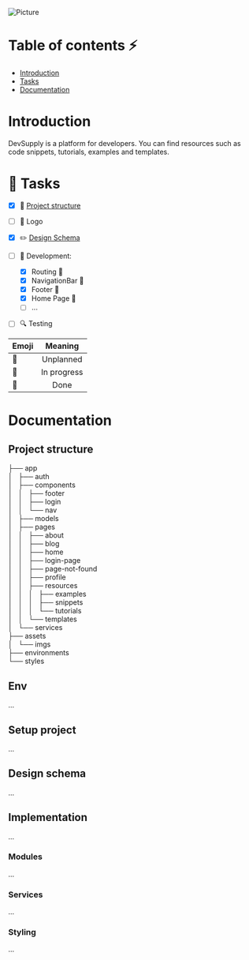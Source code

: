 ![Picture](https://i.postimg.cc/xT29HJzq/devsupply-logo.png)

# Table of contents :zap:

- [Introduction](#intro)
- [Tasks](#tasks)
- [Documentation](#documentation)

# <a name="intro">Introduction</a>

DevSupply is a platform for developers. You can find resources such as code snippets, tutorials, examples and templates.

# <a name="tasks">:checkered_flag: Tasks</a>

- [x] :page_with_curl: [Project structure](#setup)
- [ ] :jack_o_lantern: Logo
- [x] :pencil2: [Design Schema](#design)
- [ ] :seedling: Development:
  * [x] Routing :hatched_chick:
  * [x] NavigationBar :hatched_chick:
  * [x] Footer :hatched_chick:
  * [x] Home Page :hatched_chick:
  * [ ] ... 
- [ ] :mag: Testing




| Emoji         | Meaning       | 
| ------------- |:-------------:|
|   :egg:            | Unplanned     |
| :hatching_chick: | In progress   |
| :hatched_chick:  | Done          |





# <a name="documentation">Documentation</a>

## <a name="setup">Project structure</a>

├── app<br/>
│   ├── auth<br/>
│   ├── components<br/>
│   │   ├── footer<br/>
│   │   ├── login<br/>
│   │   └── nav<br/>
│   ├── models<br/>
│   ├── pages<br/>
│   │   ├── about<br/>
│   │   ├── blog<br/>
│   │   ├── home<br/>
│   │   ├── login-page<br/>
│   │   ├── page-not-found<br/>
│   │   ├── profile<br/>
│   │   ├── resources<br/>
│   │   │   ├── examples<br/>
│   │   │   ├── snippets<br/>
│   │   │   └── tutorials<br/>
│   │   └── templates<br/>
│   └── services<br/>
├── assets<br/>
│   └── imgs<br/>
├── environments<br/>
└── styles


## Env

...

## Setup project

...

## <a name="design">Design schema</a>

...

## Implementation

...

### Modules

...

### Services

...

### Styling

...

